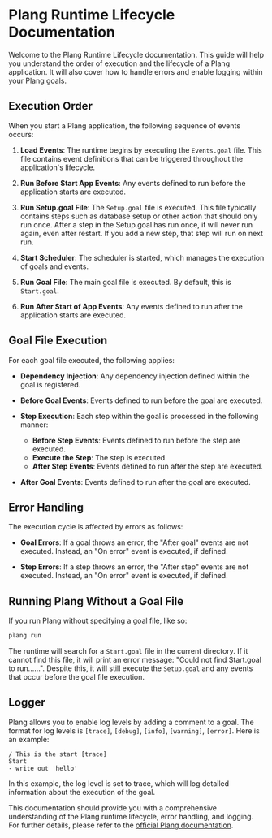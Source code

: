 ﻿# Plang Runtime Lifecycle Documentation

Welcome to the Plang Runtime Lifecycle documentation. This guide will help you understand the order of execution and the lifecycle of a Plang application. It will also cover how to handle errors and enable logging within your Plang goals.

## Execution Order

When you start a Plang application, the following sequence of events occurs:

1. **Load Events**: The runtime begins by executing the `Events.goal` file. This file contains event definitions that can be triggered throughout the application's lifecycle.

2. **Run Before Start App Events**: Any events defined to run before the application starts are executed.

3. **Run Setup.goal File**: The `Setup.goal` file is executed. This file typically contains steps such as database setup or other action that should only run once. After a step in the Setup.goal has run once, it will never run again, even after restart. If you add a new step, that step will run on next run.

4. **Start Scheduler**: The scheduler is started, which manages the execution of goals and events.

5. **Run Goal File**: The main goal file is executed. By default, this is `Start.goal`.

6. **Run After Start of App Events**: Any events defined to run after the application starts are executed.

## Goal File Execution

For each goal file executed, the following applies:

- **Dependency Injection**: Any dependency injection defined within the goal is registered.

- **Before Goal Events**: Events defined to run before the goal are executed.

- **Step Execution**: Each step within the goal is processed in the following manner:
  - **Before Step Events**: Events defined to run before the step are executed.
  - **Execute the Step**: The step is executed.
  - **After Step Events**: Events defined to run after the step are executed.

- **After Goal Events**: Events defined to run after the goal are executed.

## Error Handling

The execution cycle is affected by errors as follows:

- **Goal Errors**: If a goal throws an error, the "After goal" events are not executed. Instead, an "On error" event is executed, if defined.

- **Step Errors**: If a step throws an error, the "After step" events are not executed. Instead, an "On error" event is executed, if defined.

## Running Plang Without a Goal File

If you run Plang without specifying a goal file, like so:

```bash
plang run
```

The runtime will search for a `Start.goal` file in the current directory. If it cannot find this file, it will print an error message: "Could not find Start.goal to run......". Despite this, it will still execute the `Setup.goal` and any events that occur before the goal file execution.

## Logger

Plang allows you to enable log levels by adding a comment to a goal. The format for log levels is `[trace]`, `[debug]`, `[info]`, `[warning]`, `[error]`. Here is an example:

```plang
/ This is the start [trace]
Start
- write out 'hello'
```

In this example, the log level is set to trace, which will log detailed information about the execution of the goal.

This documentation should provide you with a comprehensive understanding of the Plang runtime lifecycle, error handling, and logging. For further details, please refer to the [official Plang documentation](#).